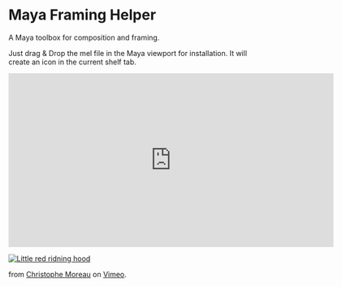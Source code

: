 # Maya Framing Helper
 A Maya toolbox for composition and framing.

Just drag & Drop the mel file in the Maya viewport for installation. It will create an icon in the current shelf tab.

<iframe src="https://vimeo.com/701267617" width="640" height="342" frameborder="0" webkitallowfullscreen mozallowfullscreen allowfullscreen></iframe>

[![Little red ridning hood](https://ibb.co/GVFVyqC)](https://vimeo.com/701267617 "Maya Framing Assitant - Click to Watch!")

<p>from <a href="https://vimeo.com/user7741755">Christophe Moreau</a> on <a href="https://vimeo.com">Vimeo</a>.</p>
